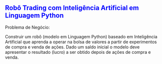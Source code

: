## <font color='blue'>Robô Trading com Inteligência Artificial em Linguagem Python</font>

Problema de Negócio:

Construir um robô (modelo em Linguagem Python) baseado em Inteligência Artificial que aprenda a operar na bolsa de valores a partir de experimentos de compra e venda de ações. Dado um saldo inicial o modelo deve apresentar o resultado (lucro) a ser obtido depois de ações de compra e venda.


